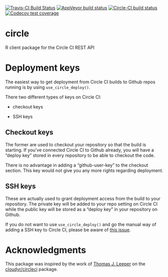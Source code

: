 
<!-- badges: start -->

[![Travis-CI Build
Status](https://travis-ci.org/pat-s/circle.svg?branch=master)](https://travis-ci.org/pat-s/circle)
[![AppVeyor build
status](https://ci.appveyor.com/api/projects/status/github/pat-s/circle?branch=master&svg=true)](https://ci.appveyor.com/project/pat-s/circle)
[![Circle-CI build
status](https://circleci.com/gh/pat-s/circle.svg?style=svg)](https://circleci.com/project/gh/pat-s/circle)
[![Codecov test
coverage](https://codecov.io/gh/pat-s/circle/branch/master/graph/badge.svg)](https://codecov.io/gh/pat-s/circle?branch=master)
<!-- badges: end -->

# circle

R client package for the Circle CI REST API

# Deployment keys

The easiest way to get deployment from Circle CI builds to Github repos
running is by using `use_circle_deploy()`.

There two different types of keys on Circle CI:

  - checkout keys

  - SSH keys

## Checkout keys

The former are used to checkout your repository so that the build is
starting. If you’ve connected Circle CI to Github already, you will have
a “deploy key” stored in every repository to be able to checkout the
code.

There is no advantage in adding a “github-user-key” to the checkout
section. This key would not give you any more rights regarding
deployment.

## SSH keys

These are actually used to grant deployment access from the build to
your repository. The private key will be added to your repo setting on
Circle CI while the public key will be stored as a “deploy key” in your
repository on Github.

If you do not want to use `use_circle_deploy()` and go the manual way of
adding a SSH key to Circle CI, please be aware of [this
issue](https://discuss.circleci.com/t/adding-ssh-keys-fails/7747).

# Acknowledgments

This package was inspired by the work of [Thomas J.
Leeper](https://github.com/leeper) on the
[cloudyr/circleci](https://github.com/cloudyr/circleci) package.
